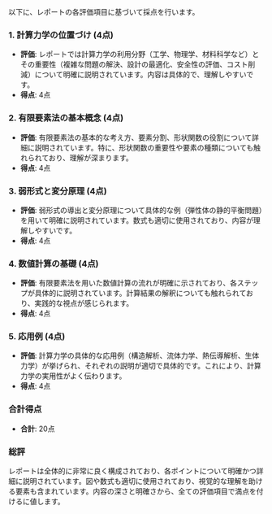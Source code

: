 以下に、レポートの各評価項目に基づいて採点を行います。

### 1. 計算力学の位置づけ (4点)
- **評価**: レポートでは計算力学の利用分野（工学、物理学、材料科学など）とその重要性（複雑な問題の解決、設計の最適化、安全性の評価、コスト削減）について明確に説明されています。内容は具体的で、理解しやすいです。
- **得点**: 4点

### 2. 有限要素法の基本概念 (4点)
- **評価**: 有限要素法の基本的な考え方、要素分割、形状関数の役割について詳細に説明されています。特に、形状関数の重要性や要素の種類についても触れられており、理解が深まります。
- **得点**: 4点

### 3. 弱形式と変分原理 (4点)
- **評価**: 弱形式の導出と変分原理について具体的な例（弾性体の静的平衡問題）を用いて明確に説明されています。数式も適切に使用されており、内容が理解しやすいです。
- **得点**: 4点

### 4. 数値計算の基礎 (4点)
- **評価**: 有限要素法を用いた数値計算の流れが明確に示されており、各ステップが具体的に説明されています。計算結果の解釈についても触れられており、実践的な視点が感じられます。
- **得点**: 4点

### 5. 応用例 (4点)
- **評価**: 計算力学の具体的な応用例（構造解析、流体力学、熱伝導解析、生体力学）が挙げられ、それぞれの説明が適切で具体的です。これにより、計算力学の実用性がよく伝わります。
- **得点**: 4点

### 合計得点
- **合計**: 20点

### 総評
レポートは全体的に非常に良く構成されており、各ポイントについて明確かつ詳細に説明されています。図や数式も適切に使用されており、視覚的な理解を助ける要素も含まれています。内容の深さと明確さから、全ての評価項目で満点を付けるに値します。